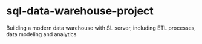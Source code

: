 # sql-data-warehouse-project
Building a modern data warehouse with SL server, including ETL processes, data modeling and analytics
